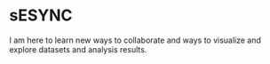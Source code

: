 # sESYNC

I am here to learn new ways to collaborate and ways to visualize and explore datasets and analysis results. 